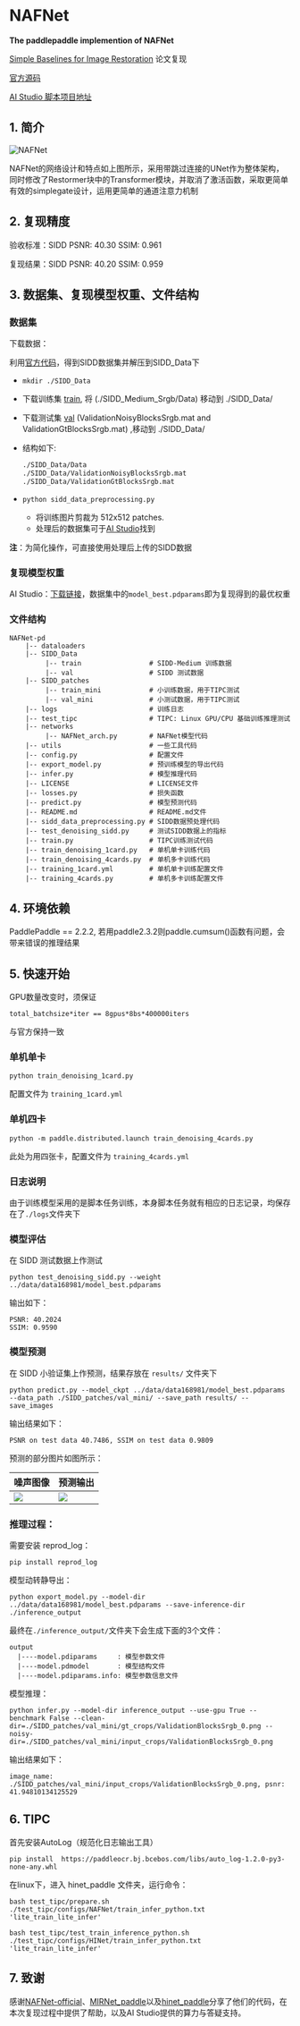 # **NAFNet**
**The paddlepaddle  implemention of NAFNet**

[Simple Baselines for Image Restoration](https://arxiv.org/pdf/2204.04676)  论文复现

[官方源码](https://github.com/megvii-research/NAFNet)

[AI Studio 脚本项目地址]()

## 1. 简介

![NAFNet](https://ai-studio-static-online.cdn.bcebos.com/699b87449c7e495f8655ae5ac8bc0eb77bed4d9cd828451e8939ddbc5732a704)

NAFNet的网络设计和特点如上图所示，采用带跳过连接的UNet作为整体架构，同时修改了Restormer块中的Transformer模块，并取消了激活函数，采取更简单有效的simplegate设计，运用更简单的通道注意力机制

## 2. 复现精度

验收标准：SIDD PSNR: 40.30 SSIM: 0.961 

复现结果：SIDD PSNR: 40.20 SSIM: 0.959

## 3. 数据集、复现模型权重、文件结构

### 数据集

下载数据：

利用[官方代码](https://github.com/megvii-model/HINet#image-restoration-tasks)，得到SIDD数据集并解压到SIDD_Data下


  * ```mkdir ./SIDD_Data ```
  
  * 下载训练集 [train](https://www.eecs.yorku.ca/~kamel/sidd/dataset.php), 将 (./SIDD_Medium_Srgb/Data) 移动到 ./SIDD_Data/
  * 下载测试集 [val](https://www.eecs.yorku.ca/~kamel/sidd/benchmark.php)  (ValidationNoisyBlocksSrgb.mat and ValidationGtBlocksSrgb.mat) ,移动到 ./SIDD_Data/
  * 结构如下:
  
    ```bash
    ./SIDD_Data/Data
    ./SIDD_Data/ValidationNoisyBlocksSrgb.mat
    ./SIDD_Data/ValidationGtBlocksSrgb.mat
    ```
  
  * ```python sidd_data_preprocessing.py```
    * 将训练图片剪裁为 512x512 patches.
    * 处理后的数据集可于[AI Studio](https://aistudio.baidu.com/aistudio/datasetdetail/149460/0)找到

**注**：为简化操作，可直接使用处理后上传的SIDD数据


### 复现模型权重

AI Studio：[下载链接](https://aistudio.baidu.com/aistudio/datasetdetail/168981)，数据集中的`model_best.pdparams`即为复现得到的最优权重


### 文件结构

```
NAFNet-pd
    |-- dataloaders
    |-- SIDD_Data
         |-- train                 # SIDD-Medium 训练数据
         |-- val                   # SIDD 测试数据
    |-- SIDD_patches
         |-- train_mini            # 小训练数据，用于TIPC测试
         |-- val_mini              # 小测试数据，用于TIPC测试
    |-- logs                       # 训练日志
    |-- test_tipc                  # TIPC: Linux GPU/CPU 基础训练推理测试
    |-- networks
         |-- NAFNet_arch.py        # NAFNet模型代码
    |-- utils                      # 一些工具代码
    |-- config.py                  # 配置文件
    |-- export_model.py            # 预训练模型的导出代码
    |-- infer.py                   # 模型推理代码
    |-- LICENSE                    # LICENSE文件
    |-- losses.py                  # 损失函数
    |-- predict.py                 # 模型预测代码
    |-- README.md                  # README.md文件
    |-- sidd_data_preprocessing.py # SIDD数据预处理代码
    |-- test_denoising_sidd.py     # 测试SIDD数据上的指标
    |-- train.py                   # TIPC训练测试代码
    |-- train_denoising_1card.py   # 单机单卡训练代码
    |-- train_denoising_4cards.py  # 单机多卡训练代码
    |-- training_1card.yml         # 单机单卡训练配置文件
    |-- training_4cards.py         # 单机多卡训练配置文件
```

## 4. 环境依赖

PaddlePaddle == 2.2.2, 若用paddle2.3.2则paddle.cumsum()函数有问题，会带来错误的推理结果

## 5. 快速开始

GPU数量改变时，须保证

`total_batchsize*iter == 8gpus*8bs*400000iters`

与官方保持一致
### 单机单卡

```shell
python train_denoising_1card.py
```

配置文件为 `training_1card.yml`

### 单机四卡

```shell
python -m paddle.distributed.launch train_denoising_4cards.py
```

此处为用四张卡，配置文件为 `training_4cards.yml`


### 日志说明

由于训练模型采用的是脚本任务训练，本身脚本任务就有相应的日志记录，均保存在了`./logs`文件夹下


### 模型评估

在 SIDD 测试数据上作测试

```
python test_denoising_sidd.py --weight ../data/data168981/model_best.pdparams 
```

输出如下：

```
PSNR: 40.2024
SSIM: 0.9590
```


### 模型预测

在 SIDD 小验证集上作预测，结果存放在 `results/` 文件夹下

```
python predict.py --model_ckpt ../data/data168981/model_best.pdparams --data_path ./SIDD_patches/val_mini/ --save_path results/ --save_images
```

输出结果如下：

```
PSNR on test data 40.7486, SSIM on test data 0.9809
```

预测的部分图片如图所示：

| 噪声图像 | 预测输出 |
| --- | --- |
| ![](https://ai-studio-static-online.cdn.bcebos.com/f6379004f10548b28c69e6e841d015594eccdfda204e4581ac40502ac64c2063)| ![](https://ai-studio-static-online.cdn.bcebos.com/597817cf3cc442d3a3d2b733d77924a788f80f0c6e7a4e9cbe38085b00785563)|

### 推理过程：

需要安装 reprod_log：

```
pip install reprod_log
```

模型动转静导出：

```
python export_model.py --model-dir ../data/data168981/model_best.pdparams --save-inference-dir ./inference_output
```

最终在`./inference_output/`文件夹下会生成下面的3个文件：

```
output
  |----model.pdiparams     : 模型参数文件
  |----model.pdmodel       : 模型结构文件
  |----model.pdiparams.info: 模型参数信息文件
```

模型推理：

```
python infer.py --model-dir inference_output --use-gpu True --benchmark False --clean-dir=./SIDD_patches/val_mini/gt_crops/ValidationBlocksSrgb_0.png --noisy-dir=./SIDD_patches/val_mini/input_crops/ValidationBlocksSrgb_0.png
```

输出结果如下：

```
image_name: ./SIDD_patches/val_mini/input_crops/ValidationBlocksSrgb_0.png, psnr: 41.94810134125529
```

## 6. TIPC

首先安装AutoLog（规范化日志输出工具）

```
pip install  https://paddleocr.bj.bcebos.com/libs/auto_log-1.2.0-py3-none-any.whl
```

在linux下，进入 hinet_paddle 文件夹，运行命令：

```shell
bash test_tipc/prepare.sh ./test_tipc/configs/NAFNet/train_infer_python.txt 'lite_train_lite_infer'
```

```sehll
bash test_tipc/test_train_inference_python.sh ./test_tipc/configs/HINet/train_infer_python.txt 'lite_train_lite_infer'
```

## 7. 致谢
感谢[NAFNet-official](https://github.com/megvii-research/NAFNet)、[MIRNet_paddle](https://github.com/sldyns/MIRNet_paddle)以及[hinet_paddle](https://github.com/youngAt19/hinet_paddle#readme)分享了他们的代码，在本次复现过程中提供了帮助，以及AI Studio提供的算力与答疑支持。
